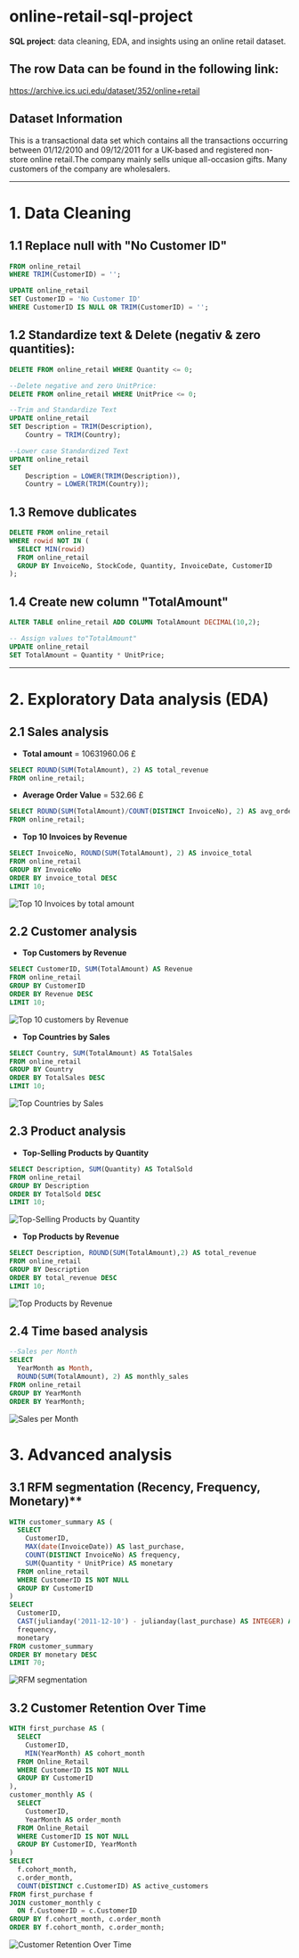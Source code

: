 # online-retail-sql-project
**SQL project**: data cleaning, EDA, and insights using an online retail dataset.
## The row Data can be found in the following link:
https://archive.ics.uci.edu/dataset/352/online+retail

## Dataset Information
This is a transactional data set which contains all the transactions occurring between 01/12/2010 and 09/12/2011 for a UK-based and registered non-store online retail.The company mainly sells unique all-occasion gifts. Many customers of the company are wholesalers.

---
# 1. Data Cleaning
## 1.1 Replace null with "No Customer ID"

```SQL
FROM online_retail
WHERE TRIM(CustomerID) = '';

UPDATE online_retail
SET CustomerID = 'No Customer ID'
WHERE CustomerID IS NULL OR TRIM(CustomerID) = '';
```
## 1.2 Standardize text & Delete (negativ & zero quantities):
```SQL
DELETE FROM online_retail WHERE Quantity <= 0;

--Delete negative and zero UnitPrice:
DELETE FROM online_retail WHERE UnitPrice <= 0;

--Trim and Standardize Text
UPDATE online_retail
SET Description = TRIM(Description),
    Country = TRIM(Country);

--Lower case Standardized Text
UPDATE online_retail
SET
    Description = LOWER(TRIM(Description)),
    Country = LOWER(TRIM(Country));
```

## 1.3 Remove dublicates
```SQL
DELETE FROM online_retail
WHERE rowid NOT IN (
  SELECT MIN(rowid)
  FROM online_retail
  GROUP BY InvoiceNo, StockCode, Quantity, InvoiceDate, CustomerID
);
```
## 1.4 Create new column "TotalAmount"

```SQL
ALTER TABLE online_retail ADD COLUMN TotalAmount DECIMAL(10,2);

-- Assign values to"TotalAmount"
UPDATE online_retail
SET TotalAmount = Quantity * UnitPrice;
```
---
# 2. Exploratory Data analysis (EDA)

## 2.1 Sales analysis
- **Total amount** = 10631960.06 £
```SQL
SELECT ROUND(SUM(TotalAmount), 2) AS total_revenue
FROM online_retail;
```
- **Average Order Value** = 532.66 £
```SQL
SELECT ROUND(SUM(TotalAmount)/COUNT(DISTINCT InvoiceNo), 2) AS avg_order_value
FROM online_retail;
```
- **Top 10 Invoices by Revenue**

```SQL
SELECT InvoiceNo, ROUND(SUM(TotalAmount), 2) AS invoice_total
FROM online_retail
GROUP BY InvoiceNo
ORDER BY invoice_total DESC
LIMIT 10;
```

![Top 10 Invoices by total amount](/Figures/Top_10_Invoices_by_Total_Amount.png)

## 2.2 Customer analysis
- **Top Customers by Revenue**
```sql
SELECT CustomerID, SUM(TotalAmount) AS Revenue
FROM online_retail
GROUP BY CustomerID
ORDER BY Revenue DESC
LIMIT 10;
```
![Top 10 customers by Revenue](/Figures/Top_10_Customers_by_Revenue.png)

- **Top Countries by Sales**
```SQL
SELECT Country, SUM(TotalAmount) AS TotalSales
FROM online_retail
GROUP BY Country
ORDER BY TotalSales DESC
LIMIT 10;
```
![Top Countries by Sales](/Figures/Top_10_Countries_by_Total_Sales.png)

## 2.3 Product analysis
- **Top-Selling Products by Quantity**
```SQL
SELECT Description, SUM(Quantity) AS TotalSold
FROM online_retail
GROUP BY Description
ORDER BY TotalSold DESC
LIMIT 10;
```
![Top-Selling Products by Quantity](/Figures/Top_selling_product.png)

- **Top Products by Revenue**
```SQl
SELECT Description, ROUND(SUM(TotalAmount),2) AS total_revenue
FROM online_retail
GROUP BY Description
ORDER BY total_revenue DESC
LIMIT 10;
```
![Top Products by Revenue](/Figures/Top_10_Products_by_Total_Revenue.png)

## 2.4 Time based analysis
```SQL
--Sales per Month
SELECT
  YearMonth as Month,
  ROUND(SUM(TotalAmount), 2) AS monthly_sales
FROM online_retail
GROUP BY YearMonth
ORDER BY YearMonth;
```
![Sales per Month](/Figures/Monthly_Sales_Trend.png)

# 3. Advanced analysis
## 3.1 RFM segmentation (Recency, Frequency, Monetary)**

```SQL
WITH customer_summary AS (
  SELECT 
    CustomerID,
    MAX(date(InvoiceDate)) AS last_purchase,
    COUNT(DISTINCT InvoiceNo) AS frequency,
    SUM(Quantity * UnitPrice) AS monetary
  FROM online_retail
  WHERE CustomerID IS NOT NULL
  GROUP BY CustomerID
)
SELECT
  CustomerID,
  CAST(julianday('2011-12-10') - julianday(last_purchase) AS INTEGER) AS recency_days,
  frequency,
  monetary
FROM customer_summary
ORDER BY monetary DESC
LIMIT 70;
```

![RFM segmentation](/Figures/RFM.png)

## 3.2 Customer Retention Over Time
```SQL
WITH first_purchase AS (
  SELECT 
    CustomerID,
    MIN(YearMonth) AS cohort_month
  FROM Online_Retail
  WHERE CustomerID IS NOT NULL
  GROUP BY CustomerID
),
customer_monthly AS (
  SELECT 
    CustomerID,
    YearMonth AS order_month
  FROM Online_Retail
  WHERE CustomerID IS NOT NULL
  GROUP BY CustomerID, YearMonth
)
SELECT
  f.cohort_month,
  c.order_month,
  COUNT(DISTINCT c.CustomerID) AS active_customers
FROM first_purchase f
JOIN customer_monthly c 
  ON f.CustomerID = c.CustomerID
GROUP BY f.cohort_month, c.order_month
ORDER BY f.cohort_month, c.order_month;
```
![Customer Retention Over Time](/Figures/Customer_Retention_by_Cohort_(Monthly).png)





